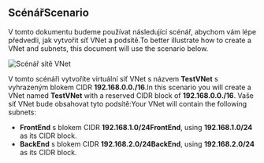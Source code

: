 ## <a name="scenario"></a><span data-ttu-id="62e67-101">Scénář</span><span class="sxs-lookup"><span data-stu-id="62e67-101">Scenario</span></span>
<span data-ttu-id="62e67-102">V tomto dokumentu budeme používat následující scénář, abychom vám lépe předvedli, jak vytvořit síť VNet a podsítě.</span><span class="sxs-lookup"><span data-stu-id="62e67-102">To better illustrate how to create a VNet and subnets, this document will use the scenario below.</span></span>

![Scénář sítě VNet](./media/virtual-networks-create-vnet-scenario-include/vnet-scenario.png)

<span data-ttu-id="62e67-104">V tomto scénáři vytvoříte virtuální síť VNet s názvem **TestVNet** s vyhrazeným blokem CIDR **192.168.0.0./16**.</span><span class="sxs-lookup"><span data-stu-id="62e67-104">In this scenario you will create a VNet named **TestVNet** with a reserved CIDR block of **192.168.0.0./16**.</span></span> <span data-ttu-id="62e67-105">Vaše síť VNet bude obsahovat tyto podsítě:</span><span class="sxs-lookup"><span data-stu-id="62e67-105">Your VNet will contain the following subnets:</span></span> 

* <span data-ttu-id="62e67-106">**FrontEnd** s blokem CIDR **192.168.1.0/24**</span><span class="sxs-lookup"><span data-stu-id="62e67-106">**FrontEnd**, using **192.168.1.0/24** as its CIDR block.</span></span>
* <span data-ttu-id="62e67-107">**BackEnd** s blokem CIDR **192.168.2.0/24**</span><span class="sxs-lookup"><span data-stu-id="62e67-107">**BackEnd**, using **192.168.2.0/24** as its CIDR block.</span></span>

